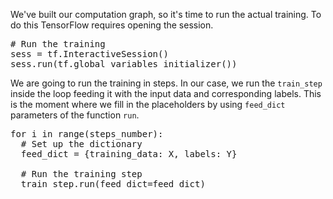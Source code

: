 We've built our computation graph, so it's time to run the actual training. To do this TensorFlow requires opening the session.

<pre class="file" data-filename="neural_network.py" data-target="append">
# Run the training
sess = tf.InteractiveSession()
sess.run(tf.global_variables_initializer())
</pre>

We are going to run the training in steps. In our case, we run the `train_step` inside the loop feeding it with the input data and corresponding labels. This is the moment where we fill in the placeholders by using `feed_dict` parameters of the function `run`.

<pre class="file" data-filename="neural_network.py" data-target="append">
for i in range(steps_number):
  # Set up the dictionary
  feed_dict = {training_data: X, labels: Y}

  # Run the training step
  train_step.run(feed_dict=feed_dict)
</pre>
